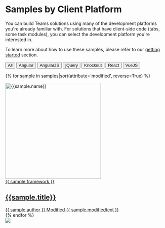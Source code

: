# Samples by Client Platform

You can build Teams solutions using many of the development platforms you're already familiar with. For solutions that have client-side code (tabs, some task modules), you can select the development platform you're interested in.

To learn more about how to use these samples, please refer to our [getting started](../gettingstarted/index.md) section.

 <div class="well">
  <div class="button-group filters-button-group">
    <button class="button is-checked" data-filter="*">All</button>
    <button class="button" data-filter="[data-facet*='angular']" title="Web UI built in Angular 2.0 or greater">Angular</button>
    <button class="button" data-filter="[data-facet*='angularjs']" title="Web UI built using Angular JS 1.x">AngularJS</button>
    <button class="button" data-filter="[data-facet*='jquery']" title="Web UI built using jQuery">jQuery</button>
    <button class="button" data-filter="[data-facet*='knockout']" title="Web UI built using Knockout">Knockout</button>
    <button class="button" data-filter="[data-facet*='react']" title="Web UI built using React">React</button>
    <button class="button" data-filter="[data-facet*='vuejs']" title="Web UI built using Vue">VueJS</button>
  </div>
</div>

<div class="grid">

{% for sample in samples|sort(attribute='modified', reverse=True) %}

<div class="sample-item" data-facet="{{sample.client_ui}}" data-modified="{{sample.modified}}" data-title="{{ sample.title }}"  data-thumbnail="{{sample.thumbnail}}">
  <div class="sample">
    <div class="sample-video"><i class="ms-Icon ms-Icon--VideoSolid" aria-hidden="true"></i></div>
    <div class="sample-img">
      <a class="sample-link"
        href="{{sample.url}}"
        title="{{sample.summary}}">
        <picture>
          <img src="../../img/thumbnails/{{ sample.name }}.png" width="302" alt="{{sample.name}}" data-fullsize="{{sample.thumbnail}}" data-orig="../../img/thumbnails/{{ sample.name }}.png"/>
        </picture>
      </a>
    </div>
  </div>
      <a href="{{sample.url}}"
      title="{{ sample.summary }}">
<span class="location" title="Framework: {{sample.framework}}">{{ sample.framework }}</span>
  <h2 class="name">
      {{sample.title}}</h2>
      <div class="sample-activity">
  <span class="author" title="{{ sample.author }}">{{ sample.author }}</span>
  <span class="modified">Modified {{ sample.modifiedtext }}</span>
  </div>
  </a>

</div>
    {% endfor %}
</div>

<img src="https://telemetry.sharepointpnp.com/teams-dev-samples/docs/samples/client_ui" />